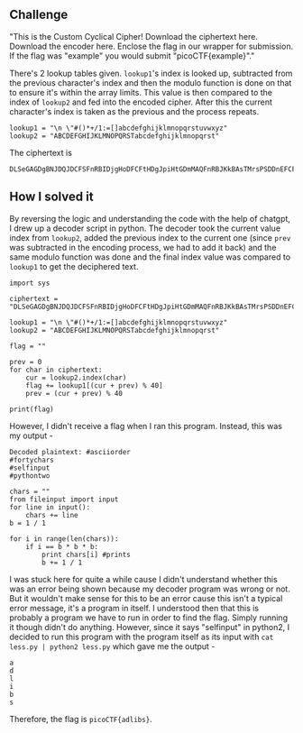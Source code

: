 ## Challenge

"This is the Custom Cyclical Cipher! Download the ciphertext here. Download the encoder here. Enclose the flag in our wrapper for submission. If the flag was "example" you would submit "picoCTF{example}"."

There's 2 lookup tables given. `lookup1`'s index is looked up, subtracted from the previous character's index and then the modulo function is done on that to ensure it's within the array limits. This value is then compared to the index of `lookup2` and fed into the encoded cipher. After this the current character's index is taken as the previous and the process repeats.

```
lookup1 = "\n \"#()*+/1:=[]abcdefghijklmnopqrstuvwxyz"
lookup2 = "ABCDEFGHIJKLMNOPQRSTabcdefghijklmnopqrst"
```

The ciphertext is 
```
DLSeGAGDgBNJDQJDCFSFnRBIDjgHoDFCFtHDgJpiHtGDmMAQFnRBJKkBAsTMrsPSDDnEFCFtIbEDtDCIbFCFtHTJDKerFldbFObFCFtLBFkBAAAPFnRBJGEkerFlcPgKkImHnIlATJDKbTbFOkdNnsgbnJRMFnRBNAFkBAAAbrcbTKAkOgFpOgFpOpkBAAAAAAAiClFGIPFnRBaKliCgClFGtIBAAAAAAAOgGEkImHnIl
```

## How I solved it

By reversing the logic and understanding the code with the help of chatgpt, I drew up a decoder script in python. The decoder took the current value index from `lookup2`, added the previous index to the current one (since `prev` was subtracted in the encoding process, we had to add it back) and the same modulo function was done and the final index value was compared to `lookup1` to get the deciphered text. 

```
import sys

ciphertext = "DLSeGAGDgBNJDQJDCFSFnRBIDjgHoDFCFtHDgJpiHtGDmMAQFnRBJKkBAsTMrsPSDDnEFCFtIbEDtDCIbFCFtHTJDKerFldbFObFCFtLBFkBAAAPFnRBJGEkerFlcPgKkImHnIlATJDKbTbFOkdNnsgbnJRMFnRBNAFkBAAAbrcbTKAkOgFpOgFpOpkBAAAAAAAiClFGIPFnRBaKliCgClFGtIBAAAAAAAOgGEkImHnIl"

lookup1 = "\n \"#()*+/1:=[]abcdefghijklmnopqrstuvwxyz"
lookup2 = "ABCDEFGHIJKLMNOPQRSTabcdefghijklmnopqrst"

flag = ""

prev = 0
for char in ciphertext:
    cur = lookup2.index(char)
    flag += lookup1[(cur + prev) % 40]
    prev = (cur + prev) % 40

print(flag)
```

However, I didn't receive a flag when I ran this program. Instead, this was my output - 

```
Decoded plaintext: #asciiorder
#fortychars
#selfinput
#pythontwo

chars = ""
from fileinput import input
for line in input():
    chars += line
b = 1 / 1

for i in range(len(chars)):
    if i == b * b * b:
        print chars[i] #prints
        b += 1 / 1
```
I was stuck here for quite a while cause I didn't understand whether this was an error being shown because my decoder program was wrong or not. But it wouldn't make sense for this to be an error cause this isn't a typical error message, it's a program in itself. I understood then that this is probably a program we have to run in order to find the flag. Simply running it though didn't do anything. However, since it says "selfinput" in python2, I decided to run this program with the program itself as its input with `cat less.py | python2 less.py` which gave me the output -
```
a
d
l
i
b
s
```

Therefore, the flag is `picoCTF{adlibs}`.